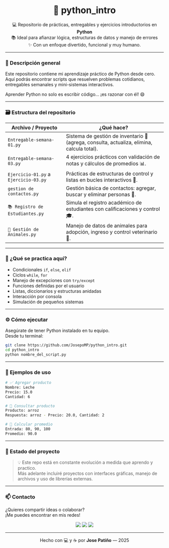 <h1 align="center">🧠 python_intro</h1>

<p align="center">
  💻 Repositorio de prácticas, entregables y ejercicios introductorios en <strong>Python</strong><br>
  📚 Ideal para afianzar lógica, estructuras de datos y manejo de errores<br>
  ✨ Con un enfoque divertido, funcional y muy humano.
</p>

---

### 📌 Descripción general

Este repositorio contiene mi aprendizaje práctico de Python desde cero.  
Aquí podrás encontrar scripts que resuelven problemas cotidianos, entregables semanales y mini-sistemas interactivos.

Aprender Python no solo es escribir código... ¡es razonar con él! 😄

---

### 🗃️ Estructura del repositorio

| Archivo / Proyecto                        | ¿Qué hace?                                                                 |
|-------------------------------------------|-----------------------------------------------------------------------------|
| `Entregable-semana-01.py`                | Sistema de gestión de inventario 🛒 (agrega, consulta, actualiza, elimina, calcula total). |
| `Entregable-semana-03.py`                | 4 ejercicios prácticos con validación de notas y cálculos de promedios 📊. |
| `Ejercicio-01.py` a `Ejercicio-03.py`    | Prácticas de estructuras de control y listas en bucles interactivos 🔁.    |
| `gestion de contactos.py`                | Gestión básica de contactos: agregar, buscar y eliminar personas 📇.       |
| `📚 Registro de Estudiantes.py`          | Simula el registro académico de estudiantes con calificaciones y control 🎓. |
| `🐾 Gestión de Animales.py`              | Manejo de datos de animales para adopción, ingreso y control veterinario 🐶. |

---

### 🚀 ¿Qué se practica aquí?

- Condicionales `if`, `else`, `elif`
- Ciclos `while`, `for`
- Manejo de excepciones con `try/except`
- Funciones definidas por el usuario
- Listas, diccionarios y estructuras anidadas
- Interacción por consola
- Simulación de pequeños sistemas

---

### ⚙️ Cómo ejecutar

Asegúrate de tener Python instalado en tu equipo.  
Desde tu terminal:

```bash
git clone https://github.com/JosepoMP/python_intro.git
cd python_intro
python nombre_del_script.py
```

---

### 🧪 Ejemplos de uso

```bash
# ✅ Agregar producto
Nombre: Leche
Precio: 15.0
Cantidad: 6

# 📎 Consultar producto
Producto: arroz
Respuesta: arroz - Precio: 20.0, Cantidad: 2

# 🧮 Calcular promedio
Entrada: 80, 90, 100
Promedio: 90.0
```

---

### 🎯 Estado del proyecto

> 💡 Este repo está en constante evolución a medida que aprendo y practico.  
> Más adelante incluiré proyectos con interfaces gráficas, manejo de archivos y uso de librerías externas.

---

### 📫 Contacto

¿Quieres compartir ideas o colaborar?  
¡Me puedes encontrar en mis redes!

<p align="center">
  <a href="https://www.instagram.com/josepatinomp/"><img src="https://img.shields.io/badge/Instagram-JosepoMP-DD2476?style=for-the-badge&logo=instagram&logoColor=white" /></a>
  <a href="https://www.linkedin.com/in/josepatinomp/"><img src="https://img.shields.io/badge/LinkedIn-JosepoMP-0077B5?style=for-the-badge&logo=linkedin&logoColor=white" /></a>
  <a href="mailto:josepatinomp@gmail.com"><img src="https://img.shields.io/badge/Gmail-josepatinomp@gmail.com-D14836?style=for-the-badge&logo=gmail&logoColor=white" /></a>
</p>

---

<p align="center">
  Hecho con 💻 y ☕ por <strong>Jose Patiño</strong> — 2025
</p>
